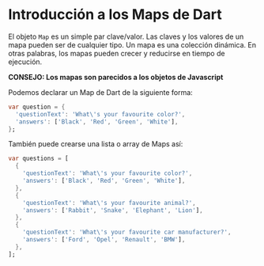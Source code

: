 # Introducción a los Maps de Dart

El objeto `Map` es un simple par clave/valor. Las claves y los valores de un mapa pueden ser de cualquier tipo. Un mapa es una colección dinámica. En otras palabras, los mapas pueden crecer y reducirse en tiempo de ejecución.

**CONSEJO: Los mapas son parecidos a los objetos de Javascript**

Podemos declarar un Map de Dart de la siguiente forma:

```dart
var question = {
  'questionText': 'What\'s your favourite color?',
  'answers': ['Black', 'Red', 'Green', 'White'],
};
```

También puede crearse una lista o array de Maps así:

```dart
var questions = [
  {
    'questionText': 'What\'s your favourite color?',
    'answers': ['Black', 'Red', 'Green', 'White'],
  },
  {
    'questionText': 'What\'s your favourite animal?',
    'answers': ['Rabbit', 'Snake', 'Elephant', 'Lion'],
  },
  {
    'questionText': 'What\'s your favourite car manufacturer?',
    'answers': ['Ford', 'Opel', 'Renault', 'BMW'],
  },
];
```